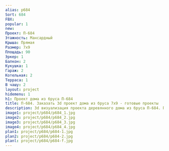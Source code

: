 ```yaml
---
alias: p684
Sort: 684
FBX: 
popular: 1
new: 
Проект: П-684
Этажность: Мансардный
Крыша: Прямая
Размер: 7х9
Площадь: 90
Эркер: 1
Балкон: 2
Кукушка: 1
Гараж: 2
Котельная: 2
Терраса: 1
В чашу: 2
layout: project
hidemenu: 1
h1: Проект дома из бруса П-684
title: П-684. Заказать 3d проект дома из бруса 7х9 - готовые проекты
description: 3d визуализация проекта деревянного дома из бруса П-684. Площадь 90 м2, размер 7х9. Вы можете внести любые изменения в проект.
image1: project/p684/p684_1.jpg
image2: project/p684/p684_2.jpg
image3: project/p684/p684_3.jpg
image4: project/p684/p684_4.jpg
plan1: project/p684/p684-1.jpg
plan2: project/p684/p684-2.jpg
planl: project/p684/p684-f.jpg
---
```

